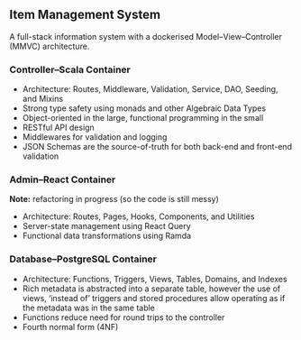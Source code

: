 ## Item Management System

A full-stack information system with a dockerised <!-- Model&ndash; -->Model&ndash;View&ndash;Controller (MMVC) architecture.

### Controller&ndash;Scala Container

* Architecture: Routes, Middleware, Validation, Service, DAO, Seeding, and Mixins
* Strong type safety using monads and other Algebraic Data Types
* Object-oriented in the large, functional programming in the small
* RESTful API design
* Middlewares for validation and logging
* JSON Schemas are the source-of-truth for both back-end and front-end validation

### Admin&ndash;React Container

**Note:** refactoring in progress (so the code is still messy)

* Architecture: Routes, Pages, Hooks, Components, and Utilities
* Server-state management using React Query
* Functional data transformations using Ramda

### Database&ndash;PostgreSQL Container

* Architecture: Functions, Triggers, Views, Tables, Domains, and Indexes
* Rich metadata is abstracted into a separate table, however the use of views, ‘instead of’ triggers and stored procedures allow operating as if the metadata was in the same table <!-- TODO: edit -->
* Functions reduce need for round trips to the controller <!-- TODO: edit -->
* Fourth normal form (4NF)

<!-- ### Session&ndash;Redis Container -->
<!--  -->
<!-- * Stores user-login sessions -->

